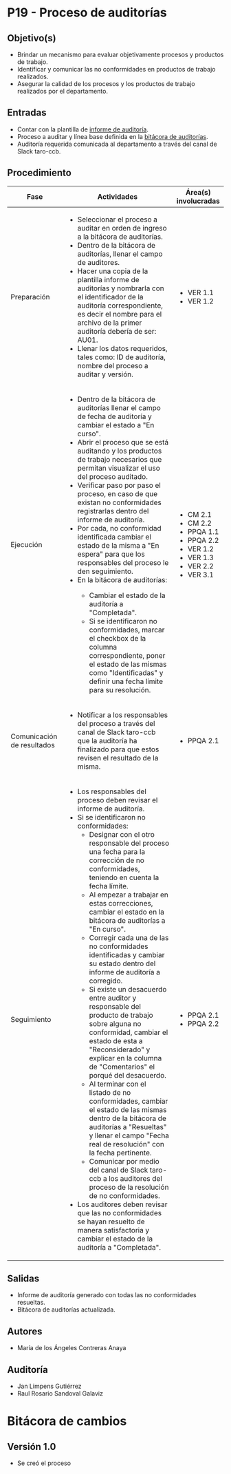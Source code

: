 # P19 - Proceso de auditorías

## Objetivo(s)

- Brindar un mecanismo para evaluar objetivamente procesos y productos de trabajo.
- Identificar y comunicar las no conformidades en productos de trabajo realizados.
- Asegurar la calidad de los procesos y los productos de trabajo realizados por el departamento.

## Entradas

- Contar con la plantilla de [informe de auditoría](https://docs.google.com/spreadsheets/d/10fpQ2uBc86t82SmW0gbTYlMPVWJhpLYFydRohknl13g/edit#gid=2040736568).
- Proceso a auditar y línea base definida en la [bitácora de auditorías](https://docs.google.com/spreadsheets/d/10fpQ2uBc86t82SmW0gbTYlMPVWJhpLYFydRohknl13g/edit#gid=0).
- Auditoría requerida comunicada al departamento a través del canal de Slack taro-ccb.

## Procedimiento

<table>
  <thead>
    <th>Fase</th>
    <th>Actividades</th>
    <th>Área(s) involucradas</th>
  </thead>
    <tbody>
    <tr>
      <td>Preparación</td>
      <td>
        <ul align="left">
          <li>Seleccionar el proceso a auditar en orden de ingreso a la bitácora de auditorías.</li>
          <li>Dentro de la bitácora de auditorías, llenar el campo de auditores.</li>
          <li>Hacer una copia de la plantilla informe de auditorías y nombrarla con el identificador de la auditoría correspondiente, es decir el nombre para el archivo de la primer auditoría debería de ser: AU01.</li>
          <li>Llenar los datos requeridos, tales como: ID de auditoría, nombre del proceso a auditar y versión.</li>
        </ul>
      </td>
      <td>
        <ul>
          <li>VER 1.1</li>
          <li>VER 1.2</li>
        </ul>
      </td>
    </tr>
    <tr>
      <td>Ejecución</td>
      <td>
        <ul align="left">
          <li>Dentro de la bitácora de auditorías llenar el campo de fecha de auditoría y cambiar el estado a "En curso".</li>
          <li>Abrir el proceso que se está auditando y los productos de trabajo necesarios que permitan visualizar el uso del proceso auditado.</li>
          <li>Verificar paso por paso el proceso, en caso de que existan no conformidades registrarlas dentro del informe de auditoría.</li>
          <li>Por cada, no conformidad identificada cambiar el estado de la misma a "En espera" para que los responsables del proceso le den seguimiento.</li>
          <li>En la bitácora de auditorías:</li>
          	<ul>
              <li>Cambiar el estado de la auditoría a "Completada".</li>
              <li>Si se identificaron no conformidades, marcar el checkbox de la columna correspondiente, poner el estado de las mismas como "Identificadas" y definir una fecha límite para su resolución.</li>
          </ul>
        </ul>
      </td>
      <td>
        <ul>
          <li>CM 2.1</li>
          <li>CM 2.2</li>
          <li>PPQA 1.1</li>
          <li>PPQA 2.2</li>
          <li>VER 1.2</li>
          <li>VER 1.3</li>
          <li>VER 2.2</li>
          <li>VER 3.1</li>
        </ul>
      </td>
    </tr>
    <tr>
      <td>Comunicación de resultados</td>
      <td>
        <ul align="left">
          <li>Notificar a los responsables del proceso a través del canal de Slack taro-ccb que la auditoría ha finalizado para que estos revisen el resultado de la misma.</li>
        </ul>
      </td>
      <td>
        <ul>
          <li>PPQA 2.1</li>
        </ul>
      </td>
    </tr>
      <tr>
      <td>Seguimiento</td>
      <td>
        <ul align="left">
          <li>Los responsables del proceso deben revisar el informe de auditoría.</li>
          <li>Si se identificaron no conformidades:
            <ul>
              <li>Designar con el otro responsable del proceso una fecha para la corrección de no conformidades, teniendo en cuenta la fecha límite.</li>
              <li>Al empezar a trabajar en estas correcciones, cambiar el estado en la bitácora de auditorías a "En curso".</li>
              <li>Corregir cada una de las no conformidades identificadas y cambiar su estado dentro del informe de auditoría a corregido.</li>
              <li>Si existe un desacuerdo entre auditor y responsable del producto de trabajo sobre alguna no conformidad, cambiar el estado de esta a "Reconsiderado" y explicar en la columna de "Comentarios" el porqué del desacuerdo.</li>
              <li>Al terminar con el listado de no conformidades, cambiar el estado de las mismas dentro de la bitácora de auditorías a "Resueltas" y llenar el campo "Fecha real de resolución" con la fecha pertinente.</li>
              <li>Comunicar por medio del canal de Slack taro-ccb a los auditores del proceso de la resolución de no conformidades.</li>
            </ul>
          </li>
          <li>Los auditores deben revisar que las no conformidades se hayan resuelto de manera satisfactoria y cambiar el estado de la auditoría a "Completada".</li>
        </ul>
      </td>
      <td>
        <ul>
          <li>PPQA 2.1</li>
          <li>PPQA 2.2</li>
        </ul>
      </td>
    </tr>
  </tbody>
</table>

## Salidas

- Informe de auditoría generado con todas las no conformidades resueltas.
- Bitácora de auditorías actualizada.

## Autores

- María de los Ángeles Contreras Anaya

## Auditoría

- Jan Limpens Gutiérrez
- Raul Rosario Sandoval Galaviz


# Bitácora de cambios

## Versión 1.0
  - Se creó el proceso


